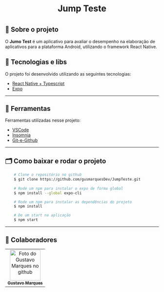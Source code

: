  <h1 align="center">
    <tittle>Jump Teste</tittle>
<h1>
   
## 💬️ Sobre o projeto

O <b>Jumo Test</b> é um aplicativo para avaliar o desempenho na elaboração de aplicativos para a plataforma Android, utilizando o framework React Native.

## 🚀 Tecnologias e libs

O projeto foi desenvolvido utilizando as seguintes tecnologias:

- [React Native + Typescript](https://reactnative.dev/)
- [Expo](https://docs.expo.io/)

---
 
## 🔧️ Ferramentas

Ferramentas utilizadas nesse projeto:

- [VSCode](https://code.visualstudio.com/)
- [Insomnia](https://insomnia.rest/download/)
- [Git-e-Github](https://github.com/)

---

## 🗂 Como baixar e rodar o projeto

```bash
    # Clone o repositório no github
    $ git clone https://github.com/gusmarquesDev/JumpTeste.git
    
    # Rode um npm para instalar o expo de forma global 
    $ npm install --global expo-cli

    # Rode um npm para instalar as dependências do projeto
    $ npm install

    # De um start na aplicação
    $ npm start
```
---

## 🤝 Colaboradores

<table>
  <tr>
    <td align="center">
      <a href="#">
        <img src="https://avatars1.githubusercontent.com/u/37513410?s=460&u=de51b35b0b7cb09b2ee86e906b4f0b39d00a71b6&v=4" width="100px;" alt="Foto do Gustavo Marques no github"/><br>
        <sub>
          <b>Gustavo Marques</b>
        </sub>
      </a>
 </table>
